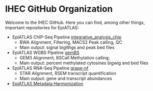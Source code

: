 # IHEC GitHub Organization
Welcome to the IHEC GitHub.
Here you can find, among other things, important repositories for EpiATLAS:
* EpiATLAS ChIP-Seq Pipeline [integrative_analysis_chip](https://github.com/IHEC/integrative_analysis_chip)
  * BWA Alignment, Filtering, MACS2 Peak calling, QC
  * Main output: signal bigWigs and peak bed files
* EpiATLAS WGBS Pipeline [gemBS](https://github.com/IHEC/gemBS)
  * GEM3 Alignment, BSCall Methylation calling;
  * Main output: percent methylated cytosines bigwig and bed files
* EpiATLAS RNA-Seq Pipeline [grape-nf](https://github.com/IHEC/grape-nf)
  * STAR Alignment, RSEM transcript quantification
  * Main output: gene and transcript abundances
* [EpiATLAS Metadata Harmonization](https://github.com/IHEC/epiATLAS-metadata-harmonization/releases)
